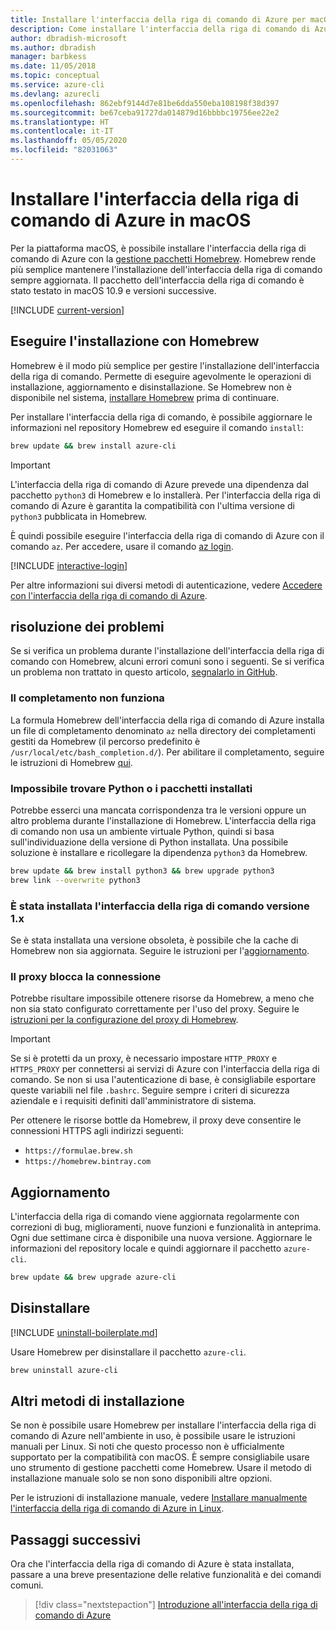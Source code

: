 ```yaml
---
title: Installare l'interfaccia della riga di comando di Azure per macOS
description: Come installare l'interfaccia della riga di comando di Azure in macOS
author: dbradish-microsoft
ms.author: dbradish
manager: barbkess
ms.date: 11/05/2018
ms.topic: conceptual
ms.service: azure-cli
ms.devlang: azurecli
ms.openlocfilehash: 862ebf9144d7e81be6dda550eba108198f38d397
ms.sourcegitcommit: be67ceba91727da014879d16bbbbc19756ee22e2
ms.translationtype: HT
ms.contentlocale: it-IT
ms.lasthandoff: 05/05/2020
ms.locfileid: "82031063"
---
```

# <a name="install-azure-cli-on-macos"></a>Installare l'interfaccia della riga di comando di Azure in macOS

Per la piattaforma macOS, è possibile installare l'interfaccia della riga di comando di Azure con la [gestione pacchetti Homebrew](https://brew.sh). Homebrew rende più semplice mantenere l'installazione dell'interfaccia della riga di comando sempre aggiornata. Il pacchetto dell'interfaccia della riga di comando è stato testato in macOS 10.9 e versioni successive.

[!INCLUDE [current-version](includes/current-version.md)]

## <a name="install-with-homebrew"></a>Eseguire l'installazione con Homebrew

Homebrew è il modo più semplice per gestire l'installazione dell'interfaccia della riga di comando. Permette di eseguire agevolmente le operazioni di installazione, aggiornamento e disinstallazione.
Se Homebrew non è disponibile nel sistema, [installare Homebrew](https://docs.brew.sh/Installation.html) prima di continuare.

Per installare l'interfaccia della riga di comando, è possibile aggiornare le informazioni nel repository Homebrew ed eseguire il comando `install`:

```bash
brew update && brew install azure-cli
```

> [!IMPORTANT]
>
> L'interfaccia della riga di comando di Azure prevede una dipendenza dal pacchetto `python3` di Homebrew e lo installerà.
> Per l'interfaccia della riga di comando di Azure è garantita la compatibilità con l'ultima versione di `python3` pubblicata in Homebrew.

È quindi possibile eseguire l'interfaccia della riga di comando di Azure con il comando `az`. Per accedere, usare il comando [az login](/cli/azure/reference-index#az-login).

[!INCLUDE [interactive-login](includes/interactive-login.md)]

Per altre informazioni sui diversi metodi di autenticazione, vedere [Accedere con l'interfaccia della riga di comando di Azure](authenticate-azure-cli.md).

## <a name="troubleshooting"></a>risoluzione dei problemi

Se si verifica un problema durante l'installazione dell'interfaccia della riga di comando con Homebrew, alcuni errori comuni sono i seguenti. Se si verifica un problema non trattato in questo articolo, [segnalarlo in GitHub](https://github.com/Azure/azure-cli/issues).

### <a name="completion-is-not-working"></a>Il completamento non funziona

La formula Homebrew dell'interfaccia della riga di comando di Azure installa un file di completamento denominato `az` nella directory dei completamenti gestiti da Homebrew (il percorso predefinito è `/usr/local/etc/bash_completion.d/`). Per abilitare il completamento, seguire le istruzioni di Homebrew [qui](https://docs.brew.sh/Shell-Completion).

### <a name="unable-to-find-python-or-installed-packages"></a>Impossibile trovare Python o i pacchetti installati

Potrebbe esserci una mancata corrispondenza tra le versioni oppure un altro problema durante l'installazione di Homebrew. L'interfaccia della riga di comando non usa un ambiente virtuale Python, quindi si basa sull'individuazione della versione di Python installata. Una possibile soluzione è installare e ricollegare la dipendenza `python3` da Homebrew.

```bash
brew update && brew install python3 && brew upgrade python3
brew link --overwrite python3
```

### <a name="cli-version-1x-is-installed"></a>È stata installata l'interfaccia della riga di comando versione 1.x

Se è stata installata una versione obsoleta, è possibile che la cache di Homebrew non sia aggiornata. Seguire le istruzioni per l'[aggiornamento](#update).

### <a name="proxy-blocks-connection"></a>Il proxy blocca la connessione

Potrebbe risultare impossibile ottenere risorse da Homebrew, a meno che non sia stato configurato correttamente per l'uso del proxy. Seguire le [istruzioni per la configurazione del proxy di Homebrew](https://docs.brew.sh/Manpage#using-homebrew-behind-a-proxy).

> [!IMPORTANT]
> Se si è protetti da un proxy, è necessario impostare `HTTP_PROXY` e `HTTPS_PROXY` per connettersi ai servizi di Azure con l'interfaccia della riga di comando.
> Se non si usa l'autenticazione di base, è consigliabile esportare queste variabili nel file `.bashrc`.
> Seguire sempre i criteri di sicurezza aziendale e i requisiti definiti dall'amministratore di sistema.

Per ottenere le risorse bottle da Homebrew, il proxy deve consentire le connessioni HTTPS agli indirizzi seguenti:

* `https://formulae.brew.sh`
* `https://homebrew.bintray.com`

## <a name="update"></a>Aggiornamento

L'interfaccia della riga di comando viene aggiornata regolarmente con correzioni di bug, miglioramenti, nuove funzioni e funzionalità in anteprima. Ogni due settimane circa è disponibile una nuova versione. Aggiornare le informazioni del repository locale e quindi aggiornare il pacchetto `azure-cli`.

```bash
brew update && brew upgrade azure-cli
```

## <a name="uninstall"></a>Disinstallare

[!INCLUDE [uninstall-boilerplate.md](includes/uninstall-boilerplate.md)]

Usare Homebrew per disinstallare il pacchetto `azure-cli`.

```bash
brew uninstall azure-cli
```

## <a name="other-installation-methods"></a>Altri metodi di installazione

Se non è possibile usare Homebrew per installare l'interfaccia della riga di comando di Azure nell'ambiente in uso, è possibile usare le istruzioni manuali per Linux. Si noti che questo processo non è ufficialmente supportato per la compatibilità con macOS. È sempre consigliabile usare uno strumento di gestione pacchetti come Homebrew. Usare il metodo di installazione manuale solo se non sono disponibili altre opzioni.

Per le istruzioni di installazione manuale, vedere [Installare manualmente l'interfaccia della riga di comando di Azure in Linux](install-azure-cli-linux.md).

## <a name="next-steps"></a>Passaggi successivi

Ora che l'interfaccia della riga di comando di Azure è stata installata, passare a una breve presentazione delle relative funzionalità e dei comandi comuni.

> [!div class="nextstepaction"]
> [Introduzione all'interfaccia della riga di comando di Azure](get-started-with-azure-cli.md)
